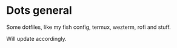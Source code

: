 # Dots general

Some dotfiles, like my fish config, termux, wezterm, rofi and stuff.

Will update accordingly.
